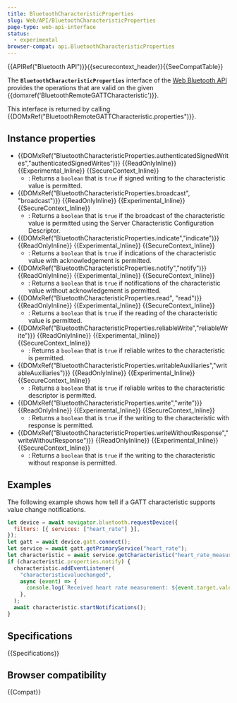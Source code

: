 ```yaml
---
title: BluetoothCharacteristicProperties
slug: Web/API/BluetoothCharacteristicProperties
page-type: web-api-interface
status:
  - experimental
browser-compat: api.BluetoothCharacteristicProperties
---
```


{{APIRef("Bluetooth API")}}{{securecontext_header}}{{SeeCompatTable}}

The **`BluetoothCharacteristicProperties`** interface of the [Web Bluetooth API](/en-US/docs/Web/API/Web_Bluetooth_API) provides the operations that are valid on the given {{domxref('BluetoothRemoteGATTCharacteristic')}}.

This interface is returned by calling {{DOMxRef("BluetoothRemoteGATTCharacteristic.properties")}}.

## Instance properties

- {{DOMxRef("BluetoothCharacteristicProperties.authenticatedSignedWrites","authenticatedSignedWrites")}} {{ReadOnlyInline}} {{Experimental_Inline}} {{SecureContext_Inline}}
  - : Returns a `boolean` that is `true` if signed writing to the characteristic value is permitted.
- {{DOMxRef("BluetoothCharacteristicProperties.broadcast", "broadcast")}} {{ReadOnlyInline}} {{Experimental_Inline}} {{SecureContext_Inline}}
  - : Returns a `boolean` that is `true` if the broadcast of the characteristic value is permitted using the Server Characteristic Configuration Descriptor.
- {{DOMxRef("BluetoothCharacteristicProperties.indicate","indicate")}} {{ReadOnlyInline}} {{Experimental_Inline}} {{SecureContext_Inline}}
  - : Returns a `boolean` that is `true` if indications of the characteristic value with acknowledgement is permitted.
- {{DOMxRef("BluetoothCharacteristicProperties.notify","notify")}} {{ReadOnlyInline}} {{Experimental_Inline}} {{SecureContext_Inline}}
  - : Returns a `boolean` that is `true` if notifications of the characteristic value without acknowledgement is permitted.
- {{DOMxRef("BluetoothCharacteristicProperties.read", "read")}} {{ReadOnlyInline}} {{Experimental_Inline}} {{SecureContext_Inline}}
  - : Returns a `boolean` that is `true` if the reading of the characteristic value is permitted.
- {{DOMxRef("BluetoothCharacteristicProperties.reliableWrite","reliableWrite")}} {{ReadOnlyInline}} {{Experimental_Inline}} {{SecureContext_Inline}}
  - : Returns a `boolean` that is `true` if reliable writes to the characteristic is permitted.
- {{DOMxRef("BluetoothCharacteristicProperties.writableAuxiliaries","writableAuxiliaries")}} {{ReadOnlyInline}} {{Experimental_Inline}} {{SecureContext_Inline}}
  - : Returns a `boolean` that is `true` if reliable writes to the characteristic descriptor is permitted.
- {{DOMxRef("BluetoothCharacteristicProperties.write","write")}} {{ReadOnlyInline}} {{Experimental_Inline}} {{SecureContext_Inline}}
  - : Returns a `boolean` that is `true` if the writing to the characteristic with response is permitted.
- {{DOMxRef("BluetoothCharacteristicProperties.writeWithoutResponse","writeWithoutResponse")}} {{ReadOnlyInline}} {{Experimental_Inline}} {{SecureContext_Inline}}
  - : Returns a `boolean` that is `true` if the writing to the characteristic without response is permitted.

## Examples

The following example shows how tell if a GATT characteristic supports value change notifications.

```js
let device = await navigator.bluetooth.requestDevice({
  filters: [{ services: ["heart_rate"] }],
});
let gatt = await device.gatt.connect();
let service = await gatt.getPrimaryService("heart_rate");
let characteristic = await service.getCharacteristic("heart_rate_measurement");
if (characteristic.properties.notify) {
  characteristic.addEventListener(
    "characteristicvaluechanged",
    async (event) => {
      console.log(`Received heart rate measurement: ${event.target.value}`);
    },
  );
  await characteristic.startNotifications();
}
```

## Specifications

{{Specifications}}

## Browser compatibility

{{Compat}}
